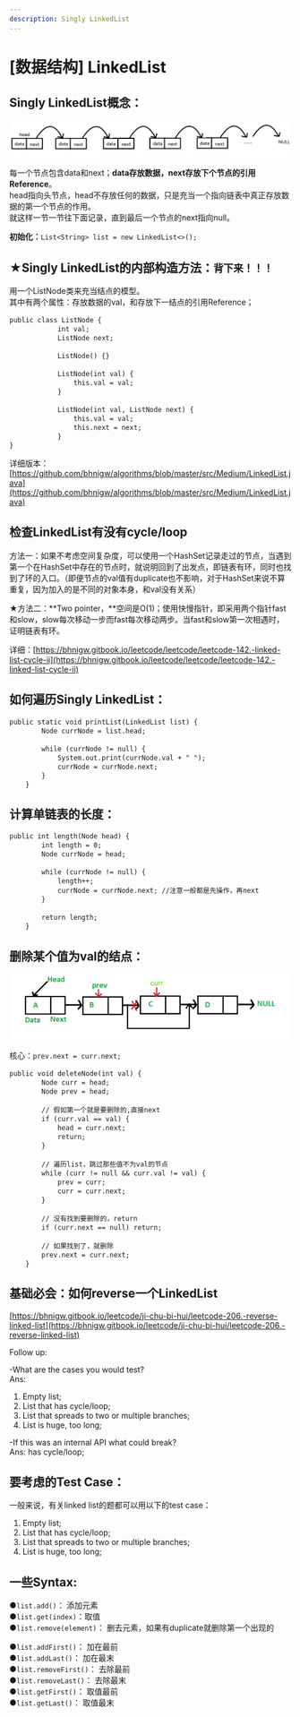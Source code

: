 ```yaml
---
description: Singly LinkedList
---
```


# \[数据结构\] LinkedList

## Singly LinkedList概念：

![](../.gitbook/assets/screen-shot-2021-05-13-at-9.59.13-pm.png)


  
每一个节点包含data和next；**data存放数据，next存放下个节点的引用Reference**。  
head指向头节点，head不存放任何的数据，只是充当一个指向链表中真正存放数据的第一个节点的作用。  
就这样一节一节往下面记录，直到最后一个节点的next指向null。

**初始化：**`List<String> list = new LinkedList<>();`



## ★Singly LinkedList的内部构造方法：`背下来！！！`

用一个ListNode类来充当结点的模型。  
其中有两个属性：存放数据的val，和存放下一结点的引用Reference；

```text
public class ListNode {
			int val;
			ListNode next;

			ListNode() {}

			ListNode(int val) {
				this.val = val;
			}

			ListNode(int val, ListNode next) {
				this.val = val;
				this.next = next;
			}
}
```

详细版本：[https://github.com/bhnigw/algorithms/blob/master/src/Medium/LinkedList.java](https://github.com/bhnigw/algorithms/blob/master/src/Medium/LinkedList.java)



## 检查LinkedList有没有cycle/loop

方法一：如果不考虑空间复杂度，可以使用一个HashSet记录走过的节点，当遇到第一个在HashSet中存在的节点时，就说明回到了出发点，即链表有环，同时也找到了环的入口。（即便节点的val值有duplicate也不影响，对于HashSet来说不算重复，因为加入的是不同的对象本身，和val没有关系）

★方法二：**Two pointer，**空间是O\(1\)；使用快慢指针，即采用两个指针fast和slow，slow每次移动一步而fast每次移动两步。当fast和slow第一次相遇时，证明链表有环。

详细：[https://bhnigw.gitbook.io/leetcode/leetcode/leetcode-142.-linked-list-cycle-ii](https://bhnigw.gitbook.io/leetcode/leetcode/leetcode-142.-linked-list-cycle-ii)



## 如何遍历Singly LinkedList：

```text
public static void printList(LinkedList list) {
		Node currNode = list.head;

		while (currNode != null) {
			System.out.print(currNode.val + " ");
			currNode = currNode.next;
		}
	}
```



## 计算单链表的长度：

```text
public int length(Node head) {
		int length = 0;
		Node currNode = head;
		
		while (currNode != null) {
			length++;
			currNode = currNode.next; //注意一般都是先操作，再next
		}
		
		return length;
	}
```



## 删除某个值为val的结点：

![](../.gitbook/assets/1621310834193.jpg)

核心：`prev.next = curr.next;`

```text
public void deleteNode(int val) {
		Node curr = head;
		Node prev = head;

		// 假如第一个就是要删除的,直接next
		if (curr.val == val) {
			head = curr.next;
			return;
		}

		// 遍历list，跳过那些值不为val的节点
		while (curr != null && curr.val != val) {
			prev = curr;
			curr = curr.next;
		}
		
		// 没有找到要删除的，return
		if (curr.next == null) return;

		// 如果找到了，就删除
		prev.next = curr.next;
	}
```

## 基础必会：如何reverse一个LinkedList

[https://bhnigw.gitbook.io/leetcode/ji-chu-bi-hui/leetcode-206.-reverse-linked-list](https://bhnigw.gitbook.io/leetcode/ji-chu-bi-hui/leetcode-206.-reverse-linked-list)

Follow up: 

-What are the cases you would test?   
Ans:   
1. Empty list;  
2. List that has cycle/loop;  
3. List that spreads to two or multiple branches;  
4. List is huge, too long;  


-If this was an internal API what could break?  
Ans: has cycle/loop;



## 要考虑的Test Case：

一般来说，有关linked list的题都可以用以下的test case：

1. Empty list;
2. List that has cycle/loop;
3. List that spreads to two or multiple branches;
4. List is huge, too long;





## **一些Syntax:**

●`list.add()`： 添加元素  
●`list.get(index)`：取值  
●`list.remove(element)`： 删去元素，如果有duplicate就删除第一个出现的

●`list.addFirst()`： 加在最前  
●`list.addLast()`： 加在最末  
●`list.removeFirst()`： 去除最前  
●`list.removeLast()`： 去除最末  
●`list.getFirst()`： 取值最前  
●`list.getLast()`： 取值最末

